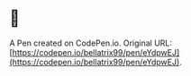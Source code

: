 # 🐷

A Pen created on CodePen.io. Original URL: [https://codepen.io/bellatrix99/pen/eYdpwEJ](https://codepen.io/bellatrix99/pen/eYdpwEJ).


